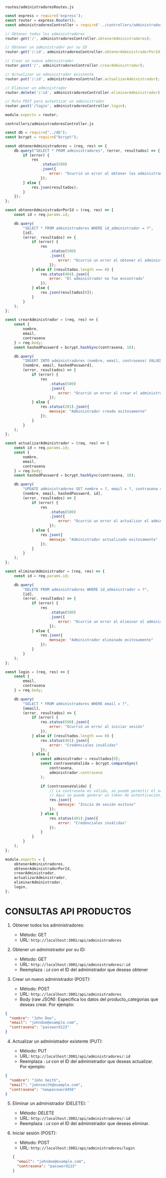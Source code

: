 `routes/administradoresRoutes.js`
```js
const express = require('express');
const router = express.Router();
const administradoresController = require('../controllers/administradoresController');

// Obtener todos los administradores
router.get('/', administradoresController.obtenerAdministradores);

// Obtener un administrador por su ID
router.get('/:id', administradoresController.obtenerAdministradorPorId);

// Crear un nuevo administrador
router.post('/', administradoresController.crearAdministrador);

// Actualizar un administrador existente
router.put('/:id', administradoresController.actualizarAdministrador);

// Eliminar un administrador
router.delete('/:id', administradoresController.eliminarAdministrador);

// Ruta POST para autenticar un administrador
router.post('/login', administradoresController.login);

module.exports = router;
```

`controllers/administradoresController.js`
```js
const db = require("../db");
const bcrypt = require("bcrypt");

const obtenerAdministradores = (req, res) => {
	db.query("SELECT * FROM administradores", (error, resultados) => {
		if (error) {
			res
				.status(500)
				.json({
					error: "Ocurrió un error al obtener los administradores"
				});
		} else {
			res.json(resultados);
		}
	});
};

const obtenerAdministradorPorId = (req, res) => {
	const id = req.params.id;

	db.query(
		"SELECT * FROM administradores WHERE id_administrador = ?",
		[id],
		(error, resultados) => {
			if (error) {
				res
					.status(500)
					.json({
						error: "Ocurrió un error al obtener el administrador"
					});
			} else if (resultados.length === 0) {
				res.status(404).json({
					error: "El administrador no fue encontrado"
				});
			} else {
				res.json(resultados[0]);
			}
		}
	);
};

const crearAdministrador = (req, res) => {
	const {
		nombre,
		email,
		contrasena
	} = req.body;
	const hashedPassword = bcrypt.hashSync(contrasena, 10);

	db.query(
		"INSERT INTO administradores (nombre, email, contrasena) VALUES (?, ?, ?)",
		[nombre, email, hashedPassword],
		(error, resultados) => {
			if (error) {
				res
					.status(500)
					.json({
						error: "Ocurrió un error al crear el administrador"
					});
			} else {
				res.status(201).json({
					mensaje: "Administrador creado exitosamente"
				});
			}
		}
	);
};

const actualizarAdministrador = (req, res) => {
	const id = req.params.id;
	const {
		nombre,
		email,
		contrasena
	} = req.body;
	const hashedPassword = bcrypt.hashSync(contrasena, 10);

	db.query(
		"UPDATE administradores SET nombre = ?, email = ?, contrasena = ? WHERE id_administrador = ?",
		[nombre, email, hashedPassword, id],
		(error, resultados) => {
			if (error) {
				res
					.status(500)
					.json({
						error: "Ocurrió un error al actualizar el administrador"
					});
			} else {
				res.json({
					mensaje: "Administrador actualizado exitosamente"
				});
			}
		}
	);
};

const eliminarAdministrador = (req, res) => {
	const id = req.params.id;

	db.query(
		"DELETE FROM administradores WHERE id_administrador = ?",
		[id],
		(error, resultados) => {
			if (error) {
				res
					.status(500)
					.json({
						error: "Ocurrió un error al eliminar el administrador"
					});
			} else {
				res.json({
					mensaje: "Administrador eliminado exitosamente"
				});
			}
		}
	);
};

const login = (req, res) => {
	const {
		email,
		contrasena
	} = req.body;

	db.query(
		"SELECT * FROM administradores WHERE email = ?",
		[email],
		(error, resultados) => {
			if (error) {
				res.status(500).json({
					error: "Ocurrió un error al iniciar sesión"
				});
			} else if (resultados.length === 0) {
				res.status(401).json({
					error: "Credenciales inválidas"
				});
			} else {
				const administrador = resultados[0];
				const contrasenaValida = bcrypt.compareSync(
					contrasena,
					administrador.contrasena
				);

				if (contrasenaValida) {
					// La contraseña es válida, se puede permitir el acceso
					// Aquí se puede generar un token de autenticación, establecer una sesión, etc.
					res.json({
						mensaje: "Inicio de sesión exitoso"
					});
				} else {
					res.status(401).json({
						error: "Credenciales inválidas"
					});
				}
			}
		}
	);
};

module.exports = {
	obtenerAdministradores,
	obtenerAdministradorPorId,
	crearAdministrador,
	actualizarAdministrador,
	eliminarAdministrador,
	login,
};
```

# CONSULTAS API PRODUCTOS

1. Obtener todos los administradores:

	* Método: GET
	* URL: `http://localhost:3001/api/administradores`

2. Obtener un administrador por su ID:

	* Método: GET
	* URL: `http://localhost:3001/api/administradores/:id`
	* Reemplaza `:id` con el ID del administrador que deseas obtener

3. Crear un nuevo administrador (POST):

	- Método: POST
	- URL: `http://localhost:3001/api/administradores`
	- Body (raw JSON): Especifica los datos del producto_categorias que deseas crear. Por ejemplo:

```json
{
  "nombre": "John Doe",
  "email": "johndoe@example.com",
  "contrasena": "password123"
}
```

4. Actualizar un administrador existente (PUT):

	- Método: PUT
   - URL: `http://localhost:3001/api/administradores/:id`
   - Reemplaza `:id` con el ID del administrador que deseas actualizar. Por ejemplo:

```json
{
  "nombre": "John Smith",
  "email": "johnsmith@example.com",
  "contrasena": "newpassword456"
}
```


5. Eliminar un administrador (DELETE):
`
	* Método: DELETE
	* URL: `http://localhost:3001/api/administradores/:id`
	* Reemplaza `:id` con el ID del administrador que deseas eliminar.

6. Iniciar sesión (POST):

	* Método: POST
	* URL: `http://localhost:3001/api/administradores/login`
	```json
	{
	  "email": "johndoe@example.com", 
	  "contrasena": "password123"
	}
	```

